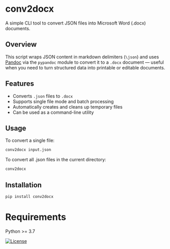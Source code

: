 # conv2docx

A simple CLI tool to convert JSON files into Microsoft Word (.docx) documents.

## Overview

This script wraps JSON content in markdown delimiters (```\json```) and uses
 [Pandoc](https://pandoc.org/ ) via the `pypandoc` module to convert it 
 to a `.docx` document — useful when you need to turn structured data into printable
 or editable documents.

## Features

- Converts `.json` files to `.docx`
- Supports single file mode and batch processing
- Automatically creates and cleans up temporary files
- Can be used as a command-line utility

## Usage

To convert a single file:

```bash
conv2docx input.json
```

To convert all .json files in the current directory:

```bash
conv2docx
```

## Installation

```bash
pip install conv2docx
```

# Requirements

Python >= 3.7


[![License](https://img.shields.io/github/license/AndyTakker/conv2docx)](https://github.com/AndyTakker/conv2docx)

